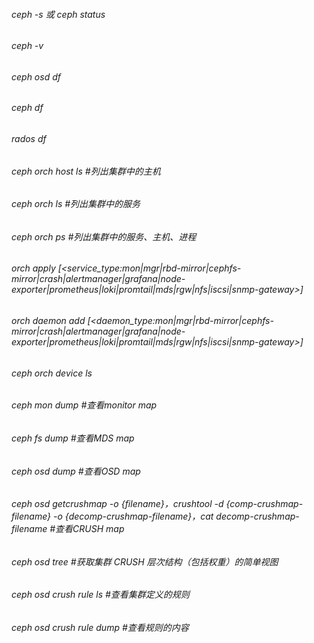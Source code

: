 ###### ceph -s 或 ceph status<br>
###### ceph -v<br>
###### ceph osd df<br>
###### ceph df<br>
###### rados df<br>
###### ceph orch host ls \#列出集群中的主机
###### ceph orch ls \#列出集群中的服务
###### ceph orch ps \#列出集群中的服务、主机、进程
###### orch apply [<service_type:mon|mgr|rbd-mirror|cephfs-mirror|crash|alertmanager|grafana|node-exporter|prometheus|loki|promtail|mds|rgw|nfs|iscsi|snmp-gateway>]

###### orch daemon add [<daemon_type:mon|mgr|rbd-mirror|cephfs-mirror|crash|alertmanager|grafana|node-exporter|prometheus|loki|promtail|mds|rgw|nfs|iscsi|snmp-gateway>] 


###### ceph orch device ls

###### ceph mon dump \#查看monitor map
###### ceph fs dump \#查看MDS map

###### ceph osd dump \#查看OSD map
###### ceph osd getcrushmap -o {filename}，crushtool -d {comp-crushmap-filename} -o {decomp-crushmap-filename}，cat decomp-crushmap-filename \#查看CRUSH map
###### ceph osd tree \#获取集群 CRUSH 层次结构（包括权重）的简单视图
###### ceph osd crush rule ls \#查看集群定义的规则
###### ceph osd crush rule dump \#查看规则的内容
